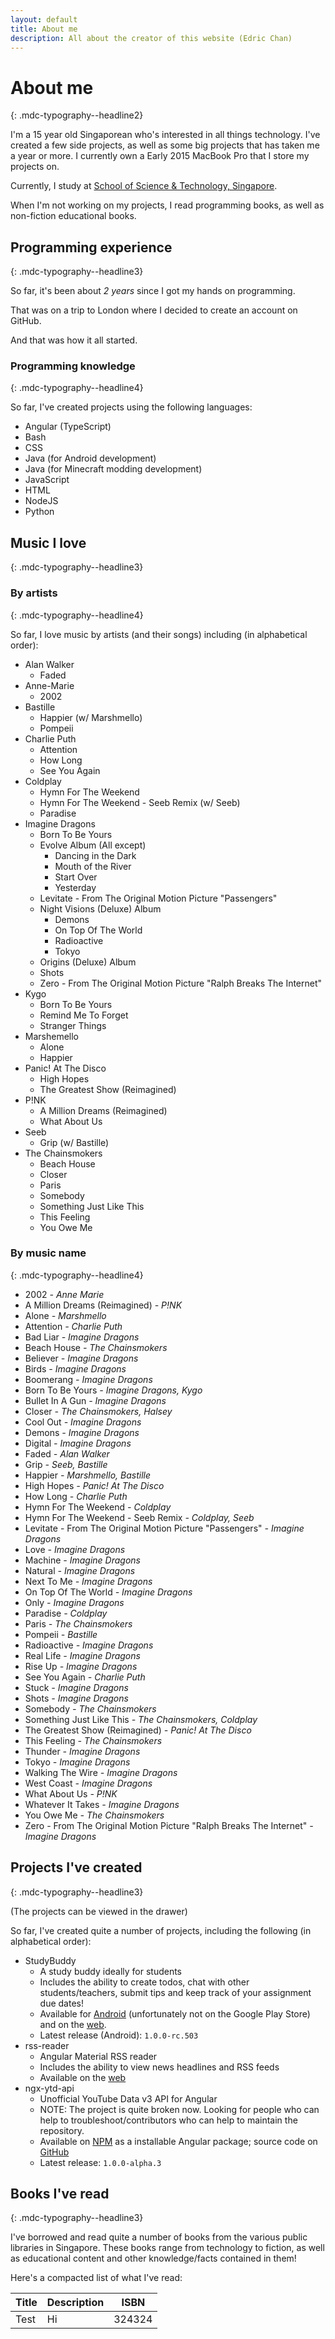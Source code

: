 ```yaml
---
layout: default
title: About me
description: All about the creator of this website (Edric Chan)
---
```

# About me
{: .mdc-typography--headline2}

I'm a 15 year old Singaporean who's interested in all things technology. I've created a few side projects, as well as some big projects that has taken me a year or more. I currently own a Early 2015 MacBook Pro that I store my projects on.

Currently, I study at [School of Science & Technology, Singapore](https://www.sst.edu.sg).

When I'm not working on my projects, I read programming books, as well as non-fiction educational books.

## Programming experience
{: .mdc-typography--headline3}

So far, it's been about _2 years_ since I got my hands on programming.

That was on a trip to London where I decided to create an account on GitHub.

And that was how it all started.

### Programming knowledge
{: .mdc-typography--headline4}

So far, I've created projects using the following languages:

- Angular (TypeScript)
- Bash
- CSS
- Java (for Android development)
- Java (for Minecraft modding development)
- JavaScript
- HTML
- NodeJS
- Python

## Music I love
{: .mdc-typography--headline3}

### By artists
{: .mdc-typography--headline4}

So far, I love music by artists (and their songs) including (in alphabetical order):

- Alan Walker
  - Faded
- Anne-Marie
  - 2002
- Bastille
  - Happier (w/ Marshmello)
  - Pompeii
- Charlie Puth
  - Attention
  - How Long
  - See You Again
- Coldplay
  - Hymn For The Weekend
  - Hymn For The Weekend - Seeb Remix (w/ Seeb)
  - Paradise
- Imagine Dragons
  - Born To Be Yours
  - Evolve Album (All except)
    - Dancing in the Dark
    - Mouth of the River
    - Start Over
    - Yesterday
  - Levitate - From The Original Motion Picture "Passengers"
  - Night Visions (Deluxe) Album
    - Demons
    - On Top Of The World
    - Radioactive
    - Tokyo
  - Origins (Deluxe) Album
  - Shots
  - Zero - From The Original Motion Picture "Ralph Breaks The Internet"
- Kygo
  - Born To Be Yours
  - Remind Me To Forget
  - Stranger Things
- Marshemello
  - Alone
  - Happier
- Panic! At The Disco
  - High Hopes
  - The Greatest Show (Reimagined)
- P!NK
  - A Million Dreams (Reimagined)
  - What About Us
- Seeb
  - Grip (w/ Bastille)
- The Chainsmokers
  - Beach House
  - Closer
  - Paris
  - Somebody
  - Something Just Like This
  - This Feeling
  - You Owe Me

### By music name
{: .mdc-typography--headline4}

- 2002 _- Anne Marie_
- A Million Dreams (Reimagined) _- P!NK_
- Alone _- Marshmello_
- Attention _- Charlie Puth_
- Bad Liar _- Imagine Dragons_
- Beach House _- The Chainsmokers_
- Believer _- Imagine Dragons_
- Birds _- Imagine Dragons_
- Boomerang _- Imagine Dragons_
- Born To Be Yours _- Imagine Dragons, Kygo_
- Bullet In A Gun _- Imagine Dragons_
- Closer _- The Chainsmokers, Halsey_
- Cool Out _- Imagine Dragons_
- Demons _- Imagine Dragons_
- Digital _- Imagine Dragons_
- Faded _- Alan Walker_
- Grip _- Seeb, Bastille_
- Happier _- Marshmello, Bastille_
- High Hopes _- Panic! At The Disco_
- How Long _- Charlie Puth_
- Hymn For The Weekend _- Coldplay_
- Hymn For The Weekend - Seeb Remix _- Coldplay, Seeb_
- Levitate - From The Original Motion Picture "Passengers" _- Imagine Dragons_
- Love _- Imagine Dragons_
- Machine _- Imagine Dragons_
- Natural _- Imagine Dragons_
- Next To Me _- Imagine Dragons_
- On Top Of The World _- Imagine Dragons_
- Only _- Imagine Dragons_
- Paradise _- Coldplay_
- Paris _- The Chainsmokers_
- Pompeii _- Bastille_
- Radioactive _- Imagine Dragons_
- Real Life _- Imagine Dragons_
- Rise Up _- Imagine Dragons_
- See You Again _- Charlie Puth_
- Stuck _- Imagine Dragons_
- Shots _- Imagine Dragons_
- Somebody _- The Chainsmokers_
- Something Just Like This _- The Chainsmokers, Coldplay_
- The Greatest Show (Reimagined) _- Panic! At The Disco_
- This Feeling _- The Chainsmokers_
- Thunder _- Imagine Dragons_
- Tokyo _- Imagine Dragons_
- Walking The Wire _- Imagine Dragons_
- West Coast _- Imagine Dragons_
- What About Us _- P!NK_
- Whatever It Takes _- Imagine Dragons_
- You Owe Me _- The Chainsmokers_
- Zero - From The Original Motion Picture "Ralph Breaks The Internet" _- Imagine Dragons_

## Projects I've created
{: .mdc-typography--headline3}

(The projects can be viewed in the drawer)

So far, I've created quite a number of projects, including the following (in alphabetical order):

- StudyBuddy
  - A study buddy ideally for students
  - Includes the ability to create todos, chat with other students/teachers, submit tips and keep track of your assignment due dates!
  - Available for [Android](https://github.com/Chan4077/StudyBuddy) (unfortunately not on the Google Play Store) and on the [web](https://github.com/Chan4077/StudyBuddy-web).
  - Latest release (Android): `1.0.0-rc.503`
- rss-reader
  - Angular Material RSS reader
  - Includes the ability to view news headlines and RSS feeds
  - Available on the [web](https://github.com/Chan4077/rss-reader)
- ngx-ytd-api
  - Unofficial YouTube Data v3 API for Angular
  - NOTE: The project is quite broken now. Looking for people who can help to troubleshoot/contributors who can help to maintain the repository.
  - Available on [NPM](https://npmjs.com/package/ngx-ytd-api) as a installable Angular package; source code on [GitHub](https://github.com/Chan4077/ngx-ytd-api)
  - Latest release: `1.0.0-alpha.3`

## Books I've read
{: .mdc-typography--headline3}

I've borrowed and read quite a number of books from the various public libraries in Singapore. These books range from technology to fiction, as well as educational content and other knowledge/facts contained in them!

Here's a compacted list of what I've read:

Title | Description | ISBN
---|---|---
Test | Hi | 324324
